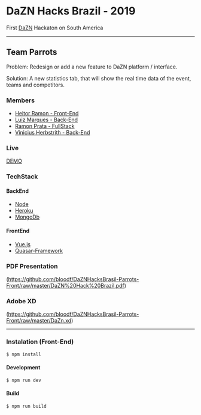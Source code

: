 # DaZN Hacks Brazil - 2019

First [DaZN](www.dazn.com) Hackaton on South America

-----

## Team Parrots

Problem: Redesign or add a new feature to DaZN platform / interface.

Solution: A new statistics tab, that will show the real time data of the event, teams and competitors.

### Members
- [Heitor Ramon - Front-End](https://github.com/bloodf)
- [Luiz Marques - Back-End](https://github.com/luizfnunesmarques)
- [Ramon Prata - FullStack](https://github.com/ramonprata)
- [Vinicius Herbstrith - Back-End](https://github.com/herbstrith)

### Live

[DEMO](https://dazn-parrots.netlify.com)

### TechStack

#### BackEnd
- [Node](https://nodejs.org/)
- [Heroku](https://www.heroku.com/)
- [MongoDb](https://www.mongodb.com/)

#### FrontEnd
- [Vue.js](https://vuejs.org/)
- [Quasar-Framework](https://v1.quasar-framework.org)

### PDF Presentation

(https://github.com/bloodf/DaZNHacksBrasil-Parrots-Front/raw/master/DaZN%20Hack%20Brazil.pdf)

### Adobe XD

(https://github.com/bloodf/DaZNHacksBrasil-Parrots-Front/raw/master/DaZn.xd)

-----

### Instalation (Front-End)

`$ npm install`

#### Development
`$ npm run dev`

#### Build 
`$ npm run build`
